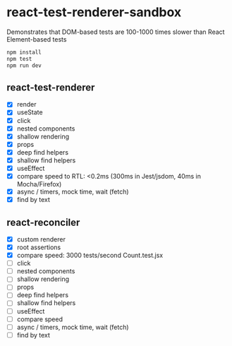 # react-test-renderer-sandbox

Demonstrates that DOM-based tests are 100-1000 times slower than React Element-based tests

```bash
npm install
npm test
npm run dev
```

## react-test-renderer

- [x] render
- [x] useState
- [x] click
- [x] nested components
- [x] shallow rendering
- [x] props
- [x] deep find helpers
- [x] shallow find helpers
- [x] useEffect
- [x] compare speed to RTL: <0.2ms (300ms in Jest/jsdom, 40ms in Mocha/Firefox)
- [x] async / timers, mock time, wait (fetch)
- [x] find by text

## react-reconciler

- [x] custom renderer
- [x] root assertions
- [x] compare speed: 3000 tests/second Count.test.jsx
- [ ] click
- [ ] nested components
- [ ] shallow rendering
- [ ] props
- [ ] deep find helpers
- [ ] shallow find helpers
- [ ] useEffect
- [ ] compare speed
- [ ] async / timers, mock time, wait (fetch)
- [ ] find by text
